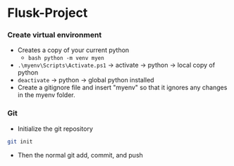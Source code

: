 # Flusk-Project

### Create virtual environment
- Creates a copy of your current python
    - ```bash python -m venv myen ```
- ```.\myenv\Scripts\Activate.ps1``` -> activate -> python -> local copy of python
- ```deactivate``` -> python -> global python installed
- Create a gitignore file and insert "myenv" so that it ignores any changes in the myenv folder.

### Git
- Initialize the git repository
```sh
git init
```
- Then the normal git add, commit, and push

